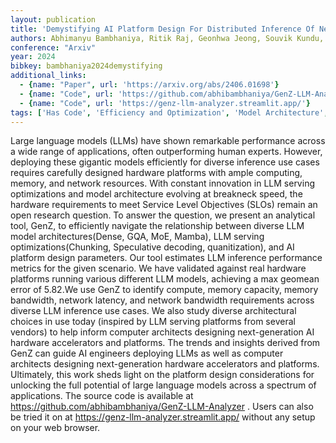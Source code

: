 ```yaml
---
layout: publication
title: 'Demystifying AI Platform Design For Distributed Inference Of Next-generation LLM Models'
authors: Abhimanyu Bambhaniya, Ritik Raj, Geonhwa Jeong, Souvik Kundu, Sudarshan Srinivasan, Suvinay Subramanian, Midhilesh Elavazhagan, Madhu Kumar, Tushar Krishna
conference: "Arxiv"
year: 2024
bibkey: bambhaniya2024demystifying
additional_links:
  - {name: "Paper", url: 'https://arxiv.org/abs/2406.01698'}
  - {name: "Code", url: 'https://github.com/abhibambhaniya/GenZ-LLM-Analyzer'}
  - {name: "Code", url: 'https://genz-llm-analyzer.streamlit.app/'}
tags: ['Has Code', 'Efficiency and Optimization', 'Model Architecture', 'Applications', 'Tools']
---
```

Large language models (LLMs) have shown remarkable performance across a wide range of applications, often outperforming human experts. However, deploying these gigantic models efficiently for diverse inference use cases requires carefully designed hardware platforms with ample computing, memory, and network resources. With constant innovation in LLM serving optimizations and model architecture evolving at breakneck speed, the hardware requirements to meet Service Level Objectives (SLOs) remain an open research question.
  To answer the question, we present an analytical tool, GenZ, to efficiently navigate the relationship between diverse LLM model architectures(Dense, GQA, MoE, Mamba), LLM serving optimizations(Chunking, Speculative decoding, quanitization), and AI platform design parameters. Our tool estimates LLM inference performance metrics for the given scenario. We have validated against real hardware platforms running various different LLM models, achieving a max geomean error of 5.82.We use GenZ to identify compute, memory capacity, memory bandwidth, network latency, and network bandwidth requirements across diverse LLM inference use cases. We also study diverse architectural choices in use today (inspired by LLM serving platforms from several vendors) to help inform computer architects designing next-generation AI hardware accelerators and platforms. The trends and insights derived from GenZ can guide AI engineers deploying LLMs as well as computer architects designing next-generation hardware accelerators and platforms. Ultimately, this work sheds light on the platform design considerations for unlocking the full potential of large language models across a spectrum of applications. The source code is available at https://github.com/abhibambhaniya/GenZ-LLM-Analyzer . Users can also be tried it on at https://genz-llm-analyzer.streamlit.app/ without any setup on your web browser.
